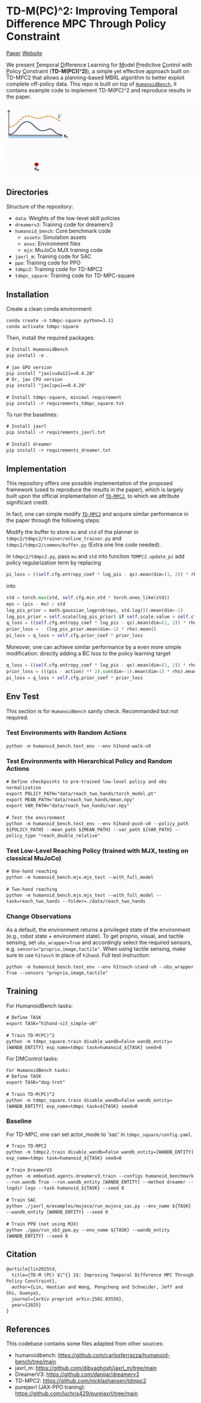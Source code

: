 # TD-M(PC)^2: Improving Temporal Difference MPC Through Policy Constraint

[Paper](https://arxiv.org/abs/2502.03550) [Website](https://darthutopian.github.io/tdmpc_square/)

We present <u>T</u>emporal <u>D</u>ifference Learning for <u>M</u>odel <u>P</u>redictive <u>C</u>ontrol with <u>P</u>olicy <u>C</u>onstraint (<strong>TD-M(PC)\(^2\)</strong>), a simple yet effective approach built on TD-MPC2 that allows a planning-based MBRL algorithm to better exploit complete off-policy data. This repo is built on top of <a href="https://humanoid-bench.github.io" target="_blank"><code>HumanoidBench</code></a>, it contains example code to implement TD-M(PC)^2 and reproduce results in the paper.

![image](demo.gif)


## Directories
Structure of the repository:
* `data`: Weights of the low-level skill policies
* `dreamerv3`: Training code for dreamerv3
* `humanoid_bench`: Core benchmark code
    * `assets`: Simulation assets
    * `envs`: Environment files
    * `mjx`: MuJoCo MJX training code
* `jaxrl_m`: Training code for SAC
* `ppo`: Training code for PPO
* `tdmpc2`: Training code for TD-MPC2
* `tdmpc_square`: Training code for TD-MPC-square

## Installation
Create a clean conda environment:
```
conda create -n tdmpc-square python=3.11
conda activate tdmpc-square
```

Then, install the required packages:
```
# Install HumanoidBench
pip install -e .

# jax GPU version
pip install "jax[cuda12]==0.4.28"
# Or, jax CPU version
pip install "jax[cpu]==0.4.28"

# Install tdmpc-square, minimal requirement
pip install -r requirements_tdmpc_square.txt
```

To run the baselines:
```
# Install jaxrl
pip install -r requirements_jaxrl.txt

# Install dreamer
pip install -r requirements_dreamer.txt
```


## Implementation
This repository offers one possible implementation of the proposed framework (used to reproduce the results in the paper), which is largely built upon the official implementation of <a href="https://github.com/nicklashansen/tdmpc2" target="_blank"><code>TD-MPC2</code></a>, to which we attribute significant credit. 

In fact, one can simple modify <a href="https://github.com/nicklashansen/tdmpc2" target="_blank"><code>TD-MPC2</code></a> and acquire similar performance in the paper through the following steps:  

Modify the buffer to store `mu` and `std` of the planner in `tdmpc2/tdmpc2/trainer/online_trainer.py` and `tdmpc2/tdmpc2/common/buffer.py` (Extra one line code needed). 

In `tdmpc2/tdmpc2.py`, pass `mu` and `std` into function `TDMPC2.update_pi` add policy regularization term by replacing
```python
pi_loss = ((self.cfg.entropy_coef * log_pis - qs).mean(dim=(1, 2)) * rho).mean()
```
into
```python
std = torch.max(std, self.cfg.min_std * torch.ones_like(std))
eps = (pis - mu) / std
log_pis_prior = math.gaussian_logprob(eps, std.log()).mean(dim=-1)
log_pis_prior = self.scale(log_pis_prior) if self.scale.value > self.cfg.scale_threshold else torch.zeros_like(log_pis_prior)
q_loss = ((self.cfg.entropy_coef * log_pis - qs).mean(dim=(1, 2)) * rho).mean()
prior_loss = - (log_pis_prior.mean(dim=-1) * rho).mean()
pi_loss = q_loss + self.cfg.prior_coef * prior_loss
```
Moreover, one can achieve similar performance by a even more simple modification:
directly adding a BC loss to the policy learning target
```python
q_loss = ((self.cfg.entropy_coef * log_pis - qs).mean(dim=(1, 2)) * rho).mean()
prior_loss = (((pis - action) ** 2).sum(dim=-1).mean(dim=1) * rho).mean()
pi_loss = q_loss + self.cfg.prior_coef * prior_loss
```

## Env Test
This section is for `HumanoidBench` sanity check. Recommanded but not required.

### Test Environments with Random Actions
```
python -m humanoid_bench.test_env --env h1hand-walk-v0
```

### Test Environments with Hierarchical Policy and Random Actions
```
# Define checkpoints to pre-trained low-level policy and obs normalization
export POLICY_PATH="data/reach_two_hands/torch_model.pt"
export MEAN_PATH="data/reach_two_hands/mean.npy"
export VAR_PATH="data/reach_two_hands/var.npy"

# Test the environment
python -m humanoid_bench.test_env --env h1hand-push-v0 --policy_path ${POLICY_PATH} --mean_path ${MEAN_PATH} --var_path ${VAR_PATH} --policy_type "reach_double_relative"
```

### Test Low-Level Reaching Policy (trained with MJX, testing on classical MuJoCo)
```
# One-hand reaching
python -m humanoid_bench.mjx.mjx_test --with_full_model 

# Two-hand reaching
python -m humanoid_bench.mjx.mjx_test --with_full_model --task=reach_two_hands --folder=./data/reach_two_hands
```

### Change Observations
As a default, the environment returns a privileged state of the environment (e.g., robot state + environment state). To get proprio, visual, and tactile sensing, set `obs_wrapper=True` and accordingly select the required sensors, e.g. `sensors="proprio,image,tactile"`. When using tactile sensing, make sure to use `h1touch` in place of `h1hand`.
Full test instruction:
```
python -m humanoid_bench.test_env --env h1touch-stand-v0 --obs_wrapper True --sensors "proprio,image,tactile"
```


## Training
For HumanoidBench tasks:
```
# Define TASK
export TASK="h1hand-sit_simple-v0"

# Train TD-M(PC)^2
python -m tdmpc_square.train disable_wandb=False wandb_entity=[WANDB_ENTITY] exp_name=tdmpc task=humanoid_${TASK} seed=0
```
For DMControl tasks:
```
For HumanoidBench tasks:
# Define TASK
export TASK="dog-trot"

# Train TD-M(PC)^2
python -m tdmpc_square.train disable_wandb=False wandb_entity=[WANDB_ENTITY] exp_name=tdmpc task=${TASK} seed=0
```


### Baseline 

For TD-MPC, one can set actor_mode to 'sac' in `tdmpc_square/config.yaml`.
```
# Train TD-MPC2
python -m tdmpc2.train disable_wandb=False wandb_entity=[WANDB_ENTITY] exp_name=tdmpc task=humanoid_${TASK} seed=0

# Train DreamerV3
python -m embodied.agents.dreamerv3.train --configs humanoid_benchmark --run.wandb True --run.wandb_entity [WANDB_ENTITY] --method dreamer --logdir logs --task humanoid_${TASK} --seed 0

# Train SAC
python ./jaxrl_m/examples/mujoco/run_mujoco_sac.py --env_name ${TASK} --wandb_entity [WANDB_ENTITY] --seed 0

# Train PPO (not using MJX)
python ./ppo/run_sb3_ppo.py --env_name ${TASK} --wandb_entity [WANDB_ENTITY] --seed 0
```


## Citation
```
@article{lin2025td,
  title={TD-M (PC) $\^{} 2$: Improving Temporal Difference MPC Through Policy Constraint},
  author={Lin, Haotian and Wang, Pengcheng and Schneider, Jeff and Shi, Guanya},
  journal={arXiv preprint arXiv:2502.03550},
  year={2025}
}
```


## References
This codebase contains some files adapted from other sources:
* humanoidbench: https://github.com/carlosferrazza/humanoid-bench/tree/main
* jaxrl_m: https://github.com/dibyaghosh/jaxrl_m/tree/main
* DreamerV3: https://github.com/danijar/dreamerv3
* TD-MPC2: https://github.com/nicklashansen/tdmpc2
* purejaxrl (JAX-PPO traning): https://github.com/luchris429/purejaxrl/tree/main